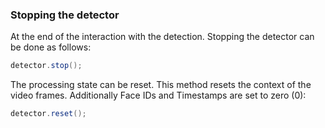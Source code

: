 ### Stopping the detector

At the end of the interaction with the detection. Stopping the detector can be done as follows:

```csharp
detector.stop();
```

The processing state can be reset. This method resets the context of the video frames. Additionally Face IDs and Timestamps are set to zero (0):

```csharp
detector.reset();
```
